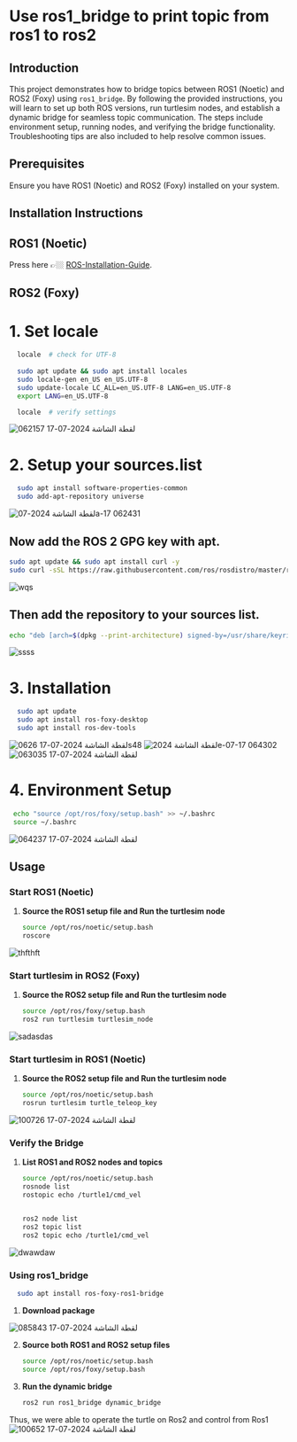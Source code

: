 # Use ros1_bridge to print topic from ros1 to ros2

## Introduction
This project demonstrates how to bridge topics between ROS1 (Noetic) and ROS2 (Foxy) using `ros1_bridge`. By following the provided instructions, you will learn to set up both ROS versions, run turtlesim nodes, and establish a dynamic bridge for seamless topic communication. The steps include environment setup, running nodes, and verifying the bridge functionality. Troubleshooting tips are also included to help resolve common issues.

## Prerequisites
Ensure you have ROS1 (Noetic) and ROS2 (Foxy) installed on your system.

## Installation Instructions

## ROS1 (Noetic)
Press here 👉🏼
[ROS-Installation-Guide](https://github.com/xd7fx/ROS-Installation-Guide).

## ROS2 (Foxy)
# 1. **Set locale**
  ```sh
    locale  # check for UTF-8
    
    sudo apt update && sudo apt install locales
    sudo locale-gen en_US en_US.UTF-8
    sudo update-locale LC_ALL=en_US.UTF-8 LANG=en_US.UTF-8
    export LANG=en_US.UTF-8

    locale  # verify settings
  ```
![لقطة الشاشة 2024-07-17 062157](https://github.com/user-attachments/assets/8f926aa6-33fc-4b60-ad24-cab53925370b)


# 2. **Setup your sources.list**
  ```sh
    sudo apt install software-properties-common
    sudo add-apt-repository universe
  ```
![لقطة الشاشة 2024-07a-17 062431](https://github.com/user-attachments/assets/029ab671-900a-4be8-b898-f9f6702e2cf9)


## Now add the ROS 2 GPG key with apt.

  ```sh
sudo apt update && sudo apt install curl -y
sudo curl -sSL https://raw.githubusercontent.com/ros/rosdistro/master/ros.key -o /usr/share/keyrings/ros-archive-keyring.gpg
  ```
![wqs](https://github.com/user-attachments/assets/ed0cab30-c31d-4a15-b85d-fc698040e207)

## Then add the repository to your sources list.
  ```sh
echo "deb [arch=$(dpkg --print-architecture) signed-by=/usr/share/keyrings/ros-archive-keyring.gpg] http://packages.ros.org/ros2/ubuntu $(. /etc/os-release && echo $UBUNTU_CODENAME) main" | sudo tee /etc/apt/sources.list.d/ros2.list > /dev/null
  ```
![ssss](https://github.com/user-attachments/assets/e71330f5-802b-445a-8b47-2e8d3a89a77e)

# 3. **Installation**
  ```sh
    sudo apt update
    sudo apt install ros-foxy-desktop
    sudo apt install ros-dev-tools
  ```

![لقطة الشاشة 2024-07-17 0626s48](https://github.com/user-attachments/assets/71fd12e4-eaac-4284-9980-b5f170d68926)
![لقطة الشاشة 2024e-07-17 064302](https://github.com/user-attachments/assets/19f2292e-31e0-4a3d-bc2e-57f67f643116)
![لقطة الشاشة 2024-07-17 063035](https://github.com/user-attachments/assets/469026f4-0851-4742-b7bd-b17b487e0e6a)



# 4. **Environment Setup**
   ```sh
    echo "source /opt/ros/foxy/setup.bash" >> ~/.bashrc
    source ~/.bashrc
   ```
![لقطة الشاشة 2024-07-17 064237](https://github.com/user-attachments/assets/a0ddda08-6493-49c9-8487-2fa8c3ad5b97)


## Usage

### Start ROS1 (Noetic)
1. **Source the ROS1 setup file and Run the turtlesim node**
    ```sh
    source /opt/ros/noetic/setup.bash
    roscore
    ```
![thfthft](https://github.com/user-attachments/assets/2d994de4-5933-4e65-91e6-8884856d49b7)


### Start turtlesim in ROS2 (Foxy)
1. **Source the ROS2 setup file and Run the turtlesim node**
    ```sh
    source /opt/ros/foxy/setup.bash
    ros2 run turtlesim turtlesim_node
    ```
![sadasdas](https://github.com/user-attachments/assets/8e9c23ce-2521-4e7d-b641-897d36d39146)



### Start turtlesim in ROS1 (Noetic)
1. **Source the ROS2 setup file and Run the turtlesim node**
    ```sh
    source /opt/ros/noetic/setup.bash
    rosrun turtlesim turtle_teleop_key
    ```
![لقطة الشاشة 2024-07-17 100726](https://github.com/user-attachments/assets/bbc018f1-bc50-4357-b1f5-208865b87664)

### Verify the Bridge
1. **List ROS1 and ROS2 nodes and topics**
    ```sh
    source /opt/ros/noetic/setup.bash
    rosnode list
    rostopic echo /turtle1/cmd_vel

    
    ros2 node list
    ros2 topic list
    ros2 topic echo /turtle1/cmd_vel
    ```

![dwawdaw](https://github.com/user-attachments/assets/ec027094-da51-4a18-846e-b8fc26e65533)


### Using ros1_bridge
  ```sh
    sudo apt install ros-foxy-ros1-bridge
  ```
1. **Download package**

![لقطة الشاشة 2024-07-17 085843](https://github.com/user-attachments/assets/cce02448-8f89-4725-9249-d96cb05ef4c1)


2. **Source both ROS1 and ROS2 setup files**
    ```sh
    source /opt/ros/noetic/setup.bash
    source /opt/ros/foxy/setup.bash
    ```
3. **Run the dynamic bridge**
    ```sh
    ros2 run ros1_bridge dynamic_bridge
    ```
Thus, we were able to operate the turtle on Ros2 and control from Ros1
![لقطة الشاشة 2024-07-17 100652](https://github.com/user-attachments/assets/d679df91-bb13-467c-92da-037d51556bbd)

    
